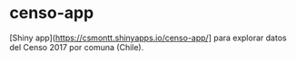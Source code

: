 # censo-app

[Shiny app](https://csmontt.shinyapps.io/censo-app/] para explorar datos del Censo 2017 por comuna (Chile).

